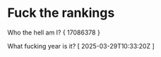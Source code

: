 # Fuck the rankings

Who the hell am I?
{ 17086378 }

What fucking year is it?
[ 2025-03-29T10:33:20Z ]
